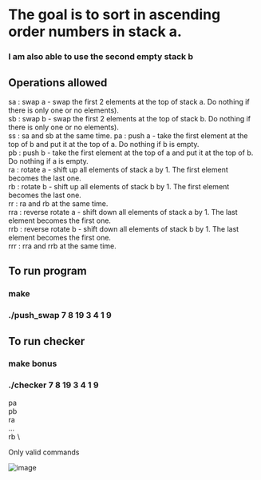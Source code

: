 # The goal is to sort in ascending order numbers in stack a.
### I am also able to use the second empty stack b

## Operations allowed

sa : swap a - swap the first 2 elements at the top of stack a. Do nothing if there
is only one or no elements). \
sb : swap b - swap the first 2 elements at the top of stack b. Do nothing if there
is only one or no elements). \
ss : sa and sb at the same time.
pa : push a - take the first element at the top of b and put it at the top of a. Do
nothing if b is empty. \
pb : push b - take the first element at the top of a and put it at the top of b. Do
nothing if a is empty. \
ra : rotate a - shift up all elements of stack a by 1. The first element becomes
the last one. \
rb : rotate b - shift up all elements of stack b by 1. The first element becomes
the last one. \
rr : ra and rb at the same time. \
rra : reverse rotate a - shift down all elements of stack a by 1. The last element
becomes the first one. \
rrb : reverse rotate b - shift down all elements of stack b by 1. The last element
becomes the first one. \
rrr : rra and rrb at the same time.

## To run program

### make
### ./push_swap 7 8 19 3 4 1 9

## To run checker

### make bonus
### ./checker 7 8 19 3 4 1 9
pa \
pb \
ra \
... \
rb \

Only valid commands

![image](https://user-images.githubusercontent.com/73408532/152304469-d24783dc-3e57-4c90-ac09-8b3f227b47ad.png)
